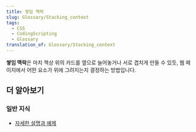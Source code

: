 ```yaml
---
title: 쌓임 맥락
slug: Glossary/Stacking_context
tags:
  - CSS
  - CodingScripting
  - Glossary
translation_of: Glossary/Stacking_context
---
```

**쌓임 맥락**은 마치 책상 위의 카드를 옆으로 늘어놓거나 서로 겹치게 만들 수 있듯, 웹 페이지에서 어떤 요소가 위에 그려지는지 결정하는 방법입니다.

## 더 알아보기

### 일반 지식

- [자세한 설명과 예제](/ko/docs/Web/CSS/Understanding_z-index/The_stacking_context)
